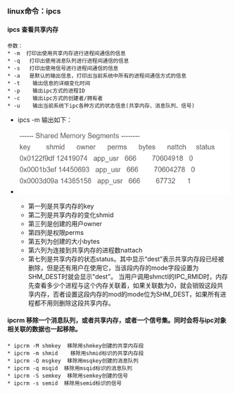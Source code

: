 ### linux命令：ipcs
####  ipcs   查看共享内存
	参数：
	* -m  打印出使用共享内存进行进程间通信的信息
	* -q   打印出使用消息队列进行进程间通信的信息
	* -s   打印出使用信号进行进程间通信的信息
	* -a   是默认的输出信息，打印出当前系统中所有的进程间通信方式的信息
    * -t    输出信息的详细变化时间
    * -p    输出ipc方式的进程ID
    * -c    输出ipc方式的创建者/拥有者
    * -u    输出当前系统下ipc各种方式的状态信息(共享内存、消息队列、信号)

* ipcs -m 输出如下：

* ![ipcs -m输出](https://raw.githubusercontent.com/lengender/MarkdownPhotos/master/ipcs_m.png)
	*  第一列是共享内存的key
	*  第二列是共享内存的变化shmid
	*  第三列是创建的用户owner
	*  第四列是权限perms
	*  第五列为创建的大小bytes
	*  第六列为连接到共享内存的进程数nattach
	*  第七列是共享内存的状态status。其中显示“dest”表示共享内存段已经被删除，但是还有用户在使用它，当该段内存的mode字段设置为SHM_DEST时就会显示"dest"。 当用户调用shmctl的IPC_RMID时，内存先查看多少个进程与这个内存关联着，如果关联数为0，就会销毁这段共享内存，否者设置这段内存的mod的mode位为SHM_DEST，如果所有进程都不用则删除这段共享内存。

####  ipcrm 移除一个消息队列，或者共享内存，或者一个信号集。同时会将与ipc对象相关联的数据也一起移除。
	* ipcrm -M shmkey  移除用shmkey创建的共享内存段
	* ipcrm -m shmid    移除用shmid标识的共享内存段
	* ipcrm -Q msgkey  移除用msqkey创建的消息队列
	* ipcrm -q msqid  移除用msqid标识的消息队列
	* ipcrm -S semkey  移除用semkey创建的信号
	* ipcrm -s semid  移除用semid标识的信号


